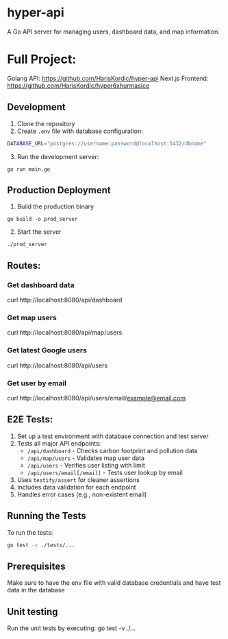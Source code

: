 # hyper-api

A Go API server for managing users, dashboard data, and map information.

# Full Project:
Golang API: https://github.com/HarisKordic/hyper-api
Next.js Frontend: https://github.com/HarisKordic/hyper6xhurmasice

## Development

1. Clone the repository
2. Create `.env` file with database configuration:
```sh
DATABASE_URL="postgres://username:password@localhost:5432/dbname"
```
3. Run the development server:
```
go run main.go
```

## Production Deployment

1. Build the production binary
```
go build -o prod_server
```
2. Start the server
```
./prod_server
```

## Routes:

### Get dashboard data
curl http://localhost:8080/api/dashboard

### Get map users
curl http://localhost:8080/api/map/users

### Get latest Google users
curl http://localhost:8080/api/users

### Get user by email 
curl http://localhost:8080/api/users/email/example@email.com

## E2E Tests:

1. Set up a test environment with database connection and test server  
2. Tests all major API endpoints:  
    - `/api/dashboard` - Checks carbon footprint and pollution data  
    - `/api/map/users` - Validates map user data  
    - `/api/users` - Verifies user listing with limit  
    - `/api/users/email[/email]` - Tests user lookup by email  
3. Uses `testify/assert` for cleaner assertions  
4. Includes data validation for each endpoint  
5. Handles error cases (e.g., non-existent email)  

## Running the Tests  
To run the tests:  
```bash  
go test -v ./tests/...
```

## Prerequisites
Make sure to have the env file with valid database credentials and have test data in the database

## Unit testing
Run the unit tests by executing: go test -v ./…
